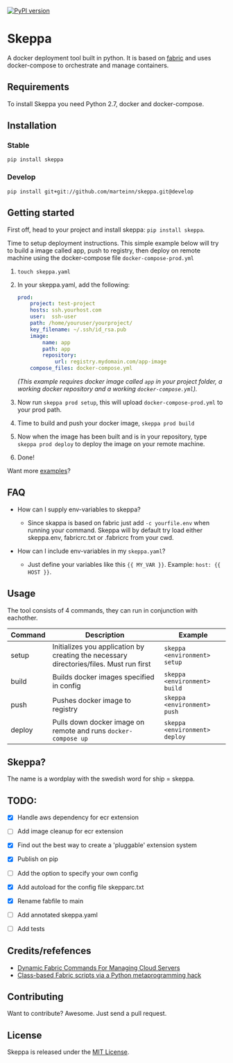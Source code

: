 [![PyPI version](https://badge.fury.io/py/skeppa.svg)](https://badge.fury.io/py/skeppa)

# Skeppa

A docker deployment tool built in python. It is based on [fabric](http://www.fabfile.org/) and uses docker-compose to orchestrate and manage containers.


## Requirements

To install Skeppa you need Python 2.7, docker and docker-compose.


## Installation

### Stable

    pip install skeppa

### Develop

    pip install git+git://github.com/marteinn/skeppa.git@develop


## Getting started

First off, head to your project and install skeppa: `pip install skeppa`.

Time to setup deployment instructions. This simple example below will try to build a image called app, push to registry, then deploy on remote machine using the docker-compose file `docker-compose-prod.yml`

1. `touch skeppa.yaml`
2. In your skeppa.yaml, add the following:

    ```yaml
    prod:
        project: test-project
        hosts: ssh.yourhost.com
        user:  ssh-user
        path: /home/youruser/yourproject/
        key_filename: ~/.ssh/id_rsa.pub
        image:
            name: app
            path: app
            repository:
                url: registry.mydomain.com/app-image
        compose_files: docker-compose.yml
    ```

    _(This example requires docker image called `app` in your project folder, a working docker repository and a working `docker-compose.yml`)._

3. Now run `skeppa prod setup`, this will upload `docker-compose-prod.yml` to your prod path.
4. Time to build and push your docker image, `skeppa prod build`
5. Now when the image has been built and is in your repository, type `skeppa prod deploy` to deploy the image on your remote machine.
6. Done!

Want more [examples](https://github.com/marteinn/Skeppa/tree/develop/examples/)?

## FAQ

- How can I supply env-variables to skeppa?
    - Since skappa is based on fabric just add `-c yourfile.env` when running your command. Skeppa will by default try load either skeppa.env, fabricrc.txt or .fabricrc from your cwd.

- How can I include env-variables in my `skeppa.yaml`?
    - Just define your variables like this `{{ MY_VAR }}`. Example: `host: {{ HOST }}`.


## Usage

The tool consists of 4 commands, they can run in conjunction with eachother.

|Command|Description|Example|
|----------|-------------|-------------|
|setup|Initializes you application by creating the necessary directories/files. Must run first|`skeppa <environment> setup`|
|build|Builds docker images specified in config|`skeppa <environment> build`|
|push|Pushes docker image to registry|`skeppa <environment> push`|
|deploy|Pulls down docker image on remote and runs `docker-compose up`|`skeppa <environment> deploy`|


## Skeppa?

The name is a wordplay with the swedish word for ship = skeppa.


## TODO:
- [x] Handle aws dependency for ecr extension
- [ ] Add image cleanup for ecr extension
- [x] Find out the best way to create a 'pluggable' extension system
- [x] Publish on pip
- [ ] Add the option to specify your own config
- [x] Add autoload for the config file skepparc.txt
- [x] Rename fabfile to main
- [ ] Add annotated skeppa.yaml
- [ ] Add tests


## Credits/refefences

- [Dynamic Fabric Commands For Managing Cloud Servers](http://www.asktherelic.com/2011/02/17/dynamic-fabric-commands-for-managing-cloud-servers/)
- [Class-based Fabric scripts via a Python metaprogramming hack](http://www.saltycrane.com/blog/2010/09/class-based-fabric-scripts-metaprogramming-hack/)


## Contributing

Want to contribute? Awesome. Just send a pull request.


## License

Skeppa is released under the [MIT License](http://www.opensource.org/licenses/MIT).
